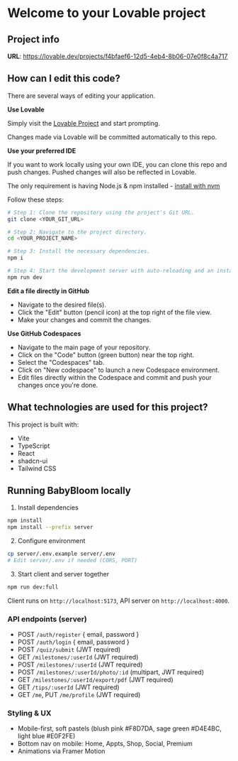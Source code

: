 # Welcome to your Lovable project

## Project info

**URL**: https://lovable.dev/projects/f4bfaef6-12d5-4eb4-8b06-07e0f8c4a717

## How can I edit this code?

There are several ways of editing your application.

**Use Lovable**

Simply visit the [Lovable Project](https://lovable.dev/projects/f4bfaef6-12d5-4eb4-8b06-07e0f8c4a717) and start prompting.

Changes made via Lovable will be committed automatically to this repo.

**Use your preferred IDE**

If you want to work locally using your own IDE, you can clone this repo and push changes. Pushed changes will also be reflected in Lovable.

The only requirement is having Node.js & npm installed - [install with nvm](https://github.com/nvm-sh/nvm#installing-and-updating)

Follow these steps:

```sh
# Step 1: Clone the repository using the project's Git URL.
git clone <YOUR_GIT_URL>

# Step 2: Navigate to the project directory.
cd <YOUR_PROJECT_NAME>

# Step 3: Install the necessary dependencies.
npm i

# Step 4: Start the development server with auto-reloading and an instant preview.
npm run dev
```

**Edit a file directly in GitHub**

- Navigate to the desired file(s).
- Click the "Edit" button (pencil icon) at the top right of the file view.
- Make your changes and commit the changes.

**Use GitHub Codespaces**

- Navigate to the main page of your repository.
- Click on the "Code" button (green button) near the top right.
- Select the "Codespaces" tab.
- Click on "New codespace" to launch a new Codespace environment.
- Edit files directly within the Codespace and commit and push your changes once you're done.

## What technologies are used for this project?

This project is built with:

- Vite
- TypeScript
- React
- shadcn-ui
- Tailwind CSS

## Running BabyBloom locally

1. Install dependencies
```bash
npm install
npm install --prefix server
```

2. Configure environment
```bash
cp server/.env.example server/.env
# Edit server/.env if needed (CORS, PORT)
```

3. Start client and server together
```bash
npm run dev:full
```

Client runs on `http://localhost:5173`, API server on `http://localhost:4000`.

### API endpoints (server)
- POST `/auth/register` { email, password }
- POST `/auth/login` { email, password }
- POST `/quiz/submit` (JWT required)
- GET `/milestones/:userId` (JWT required)
- POST `/milestones/:userId` (JWT required)
- POST `/milestones/:userId/photo/:id` (multipart, JWT required)
- GET `/milestones/:userId/export/pdf` (JWT required)
- GET `/tips/:userId` (JWT required)
- GET `/me`, PUT `/me/profile` (JWT required)

### Styling & UX
- Mobile-first, soft pastels (blush pink #F8D7DA, sage green #D4E4BC, light blue #E0F2FE)
- Bottom nav on mobile: Home, Appts, Shop, Social, Premium
- Animations via Framer Motion
